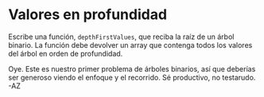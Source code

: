 # Valores en profundidad

Escribe una función, `depthFirstValues`, que reciba la raíz de un árbol binario. La función debe devolver un array que contenga todos los valores del árbol en orden de profundidad.

Oye. Este es nuestro primer problema de árboles binarios, así que deberías ser generoso viendo el enfoque y el recorrido. Sé productivo, no testarudo. -AZ